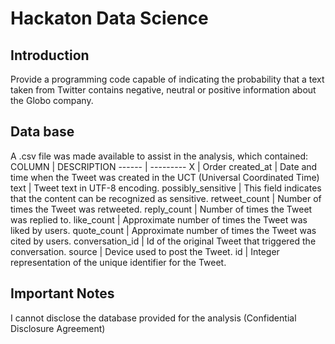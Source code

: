 # Hackaton Data Science

## Introduction
Provide a programming code capable of indicating the probability that a text taken from Twitter contains negative, neutral or positive information about the Globo company.

## Data base
A .csv file was made available to assist in the analysis, which contained:
COLUMN | DESCRIPTION
------ | ---------
X | Order
created_at | Date and time when the Tweet was created in the UCT (Universal Coordinated Time)
text | Tweet text in UTF-8 encoding.
possibly_sensitive | This field indicates that the content can be recognized as sensitive.
retweet_count | Number of times the Tweet was retweeted.
reply_count | Number of times the Tweet was replied to.
like_count | Approximate number of times the Tweet was liked by users.
quote_count | Approximate number of times the Tweet was cited by users.
conversation_id | Id of the original Tweet that triggered the conversation.
source | Device used to post the Tweet.
id | Integer representation of the unique identifier for the Tweet.

## Important Notes
I cannot disclose the database provided for the analysis (Confidential Disclosure Agreement)
